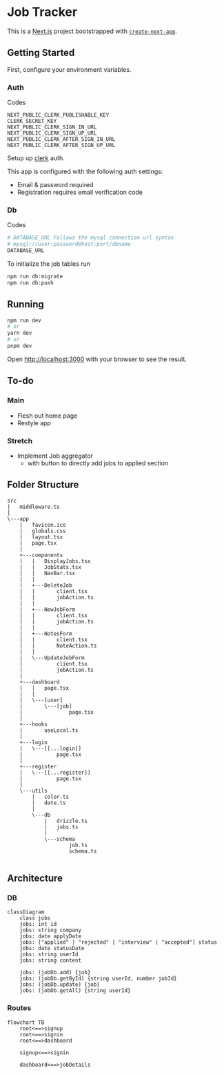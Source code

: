 # Job Tracker

This is a [Next.js](https://nextjs.org/) project bootstrapped with [`create-next-app`](https://github.com/vercel/next.js/tree/canary/packages/create-next-app).

## Getting Started

First, configure your environment variables.

### Auth
Codes
```
NEXT_PUBLIC_CLERK_PUBLISHABLE_KEY
CLERK_SECRET_KEY
NEXT_PUBLIC_CLERK_SIGN_IN_URL
NEXT_PUBLIC_CLERK_SIGN_UP_URL
NEXT_PUBLIC_CLERK_AFTER_SIGN_IN_URL
NEXT_PUBLIC_CLERK_AFTER_SIGN_UP_URL
```
Setup up [clerk](https://clerk.com/) auth.

This app is configured with the following auth settings:

* Email & password required
* Registration requires email verification code

### Db
Codes
```bash
# DATABASE_URL Follows the mysql connection url syntax
# mysql://user:password@host:port/dbname
DATABASE_URL
```
To initialize the job tables run
```bash
npm run db:migrate
npm run db:push
```

## Running
```bash
npm run dev
# or
yarn dev
# or
pnpm dev
```

Open [http://localhost:3000](http://localhost:3000) with your browser to see the result.

## To-do

### Main
* Flesh out home page
* Restyle app

### Stretch
* Implement Job aggregator
  - with button to directly add jobs to applied section

## Folder Structure 

```
src
|   middleware.ts
|   
\---app
    |   favicon.ico
    |   globals.css
    |   layout.tsx
    |   page.tsx
    |   
    +---components
    |   |   DisplayJobs.tsx
    |   |   JobStats.tsx
    |   |   NavBar.tsx
    |   |   
    |   +---DeleteJob
    |   |       client.tsx
    |   |       jobAction.ts
    |   |       
    |   +---NewJobForm
    |   |       client.tsx
    |   |       jobAction.ts
    |   |       
    |   +---NotesForm
    |   |       client.tsx
    |   |       NoteAction.ts
    |   |       
    |   \---UpdateJobForm
    |           client.tsx
    |           jobAction.ts
    |           
    +---dashboard
    |   |   page.tsx
    |   |   
    |   \---[user]
    |       \---[job]
    |               page.tsx
    |               
    +---hooks
    |       useLocal.ts
    |       
    +---login
    |   \---[[...login]]
    |           page.tsx
    |           
    +---register
    |   \---[[...register]]
    |           page.tsx
    |           
    \---utils
        |   color.ts
        |   date.ts
        |   
        \---db
            |   drizzle.ts
            |   jobs.ts
            |   
            \---schema
                    job.ts
                    schema.ts
                    
```

## Architecture

### DB
```mermaid
classDiagram
    class jobs
    jobs: int id
    jobs: string company
    jobs: date applyDate
    jobs: ["applied" | "rejected" | "interview" | "accepted"] status
    jobs: date statusDate
    jobs: string userId
    jobs: string content

    jobs: (jobDb.add) {job}
    jobs: (jobDb.getById) {string userId, number jobId}
    jobs: (jobDb.update) {job}
    jobs: (jobDb.getAll) {string userId}
```

### Routes
```mermaid
flowchart TB
    root<==>signup
    root<==>signin
    root<==>dashboard

    signup<==>signin

    dashboard<==>jobDetails
```